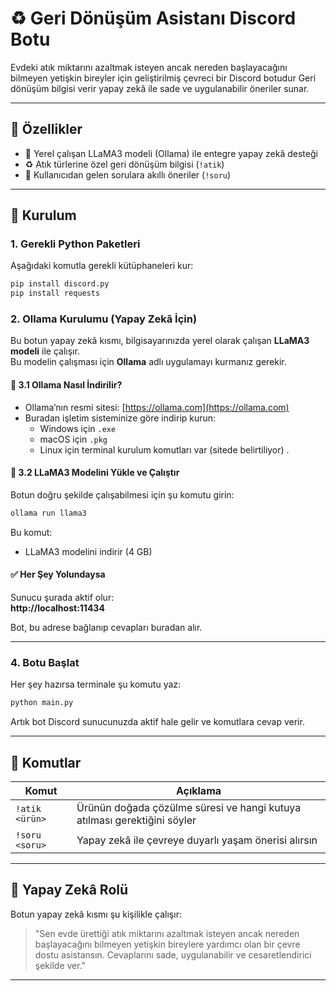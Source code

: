 # ♻️ Geri Dönüşüm Asistanı Discord Botu

Evdeki atık miktarını azaltmak isteyen ancak nereden başlayacağını bilmeyen yetişkin bireyler için geliştirilmiş çevreci bir Discord botudur
Geri dönüşüm bilgisi verir yapay zekâ ile sade ve uygulanabilir öneriler sunar.

---

## 🚀 Özellikler

- 🧠 Yerel çalışan LLaMA3 modeli (Ollama) ile entegre yapay zekâ desteği
- ♻️ Atık türlerine özel geri dönüşüm bilgisi (`!atik`)
- 💬 Kullanıcıdan gelen sorulara akıllı öneriler (`!soru`)


---

## 🔧 Kurulum

### 1. Gerekli Python Paketleri

Aşağıdaki komutla gerekli kütüphaneleri kur:

```bash
pip install discord.py
pip install requests
```


### 2. Ollama Kurulumu (Yapay Zekâ İçin)

Bu botun yapay zekâ kısmı, bilgisayarınızda yerel olarak çalışan **LLaMA3 modeli** ile çalışır.  
Bu modelin çalışması için **Ollama** adlı uygulamayı kurmanız gerekir.

#### 🔽 3.1 Ollama Nasıl İndirilir?

- Ollama’nın resmi sitesi: [https://ollama.com](https://ollama.com)
- Buradan işletim sisteminize göre indirip kurun:
  - Windows için `.exe`
  - macOS için `.pkg`
  - Linux için terminal kurulum komutları var (sitede belirtiliyor)
.

#### 🧠 3.2 LLaMA3 Modelini Yükle ve Çalıştır

Botun doğru şekilde çalışabilmesi için şu komutu girin:

```bash
ollama run llama3
```

Bu komut:
- LLaMA3 modelini indirir (4 GB)


#### ✅ Her Şey Yolundaysa

Sunucu şurada aktif olur:  
**http://localhost:11434**

Bot, bu adrese bağlanıp cevapları buradan alır.

---

### 4. Botu Başlat

Her şey hazırsa terminale şu komutu yaz:

```bash
python main.py
```

Artık bot Discord sunucunuzda aktif hale gelir ve komutlara cevap verir.

---

## 💬 Komutlar

| Komut         | Açıklama                                                                 |
|---------------|--------------------------------------------------------------------------|
| `!atik <ürün>` | Ürünün doğada çözülme süresi ve hangi kutuya atılması gerektiğini söyler |
| `!soru <soru>` | Yapay zekâ ile çevreye duyarlı yaşam önerisi alırsın                    |

---

## 🤖 Yapay Zekâ Rolü

Botun yapay zekâ kısmı şu kişilikle çalışır:

> "Sen evde ürettiği atık miktarını azaltmak isteyen ancak nereden başlayacağını bilmeyen yetişkin bireylere yardımcı olan bir çevre dostu asistansın. Cevaplarını sade, uygulanabilir ve cesaretlendirici şekilde ver."

---

